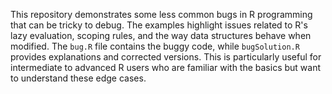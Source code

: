 This repository demonstrates some less common bugs in R programming that can be tricky to debug. The examples highlight issues related to R's lazy evaluation, scoping rules, and the way data structures behave when modified.  The `bug.R` file contains the buggy code, while `bugSolution.R` provides explanations and corrected versions.  This is particularly useful for intermediate to advanced R users who are familiar with the basics but want to understand these edge cases.